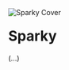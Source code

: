 <img align="left" style="float: left; margin: 0 10px 0 0;" alt="Sparky Cover" src="https://github.com/sparky-game/sparky/blob/master/assets/cover.png">

# Sparky

(...)
